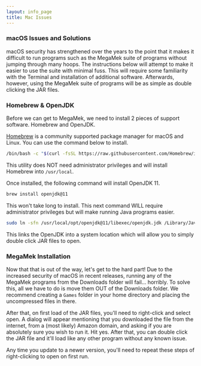 ```yaml
---
layout: info_page
title: Mac Issues
---
```


### macOS Issues and Solutions

macOS security has strengthened over the years to the point that it makes it difficult to run programs such as the MegaMek suite of programs without jumping through many hoops. The instructions below will attempt to make it easier to use the suite with minimal fuss. This will require some familiarity with the Terminal and installation of additional software. Afterwards, however, using the MegaMek suite of programs will be as simple as double clicking the JAR files.

### Homebrew & OpenJDK

Before we can get to MegaMek, we need to install 2 pieces of support software. Homebrew and OpenJDK.

[Homebrew](https://brew.sh) is a community supported package manager for macOS and Linux. You can use the command below to install.

```bash
/bin/bash -c "$(curl -fsSL https://raw.githubusercontent.com/Homebrew/install/HEAD/install.sh)"
```

This utility does NOT need administrator privileges and will install Homebrew into `/usr/local`.

Once installed, the following command will install OpenJDK 11.

```bash
brew install openjdk@11
```

This won't take long to install. This next command WILL require administrator privileges but will make running Java programs easier.

```bash
sudo ln -sfn /usr/local/opt/openjdk@11/libexec/openjdk.jdk /Library/Java/JavaVirtualMachines/openjdk-11.jdk
```

This links the OpenJDK into a system location which will allow you to simply double click JAR files to open.

### MegaMek Installation

Now that that is out of the way, let's get to the hard part! Due to the increased security of macOS in recent releases, running any of the MegaMek programs from the Downloads folder will fail... horribly. To solve this, all we have to do is move them OUT of the Downloads folder. We recommend creating a `Games` folder in your home directory and placing the uncompressed files in there.

After that, on first load of the JAR files, you'll need to right-click and select open. A dialog will appear mentioning that you downloaded the file from the internet, from a (most likely) Amazon domain, and asking if you are absolutely sure you wish to run it. Hit yes. After that, you can double click the JAR file and it'll load like any other program without any known issue.

Any time you update to a newer version, you'll need to repeat these steps of right-clicking to open on first run.
